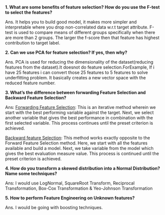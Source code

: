 **1. What are some benefits of feature selection? How do you use the F-test to select
the features?**

Ans. It helps you to build good model, it makes more simpler and interpretable where you drop non-correlated data w.r.t target attribute. F-test is used to compare means of different groups specifically when there are more than 2 groups. The larger the f-score then that feature has highest contribution to target label.

**2. Can we use PCA for feature selection? If yes, then why?**

Ans. PCA is used for reducing the dimensionality of the dataset(reducing features from the dataset).It doesnot do feature selection.ForExample, If i have 25 features i can convert those 25 features to 5 features to solve underfitting problem. It basically creates a new vector space with the reduced feature number. 

**3. What’s the difference between forwarding Feature Selection and Backward Feature Selection?**

Ans: <ins>Forwarding Feature Selection</ins>: This is an iterative method wherein we start with the best performing variable against the target. Next, we select another variable that gives the best performance in combination with the first selected variable. This process continues until the preset criterion is achieved.

<ins>Backward feature Selection</ins>: This method works exactly opposite to the Forward Feature Selection method. Here, we start with all the features available and build a model. Next, we take variable from the model which gives the best evaluation measure value. This process is continued until the preset criterion is achieved.

**4. How do you transform a skewed distribution into a Normal Distribution? Name some techniques?**

Ans: I would use LogNormal, SquareRoot Transform, Reciprocal Transformation, Box-Cox Transformation & Yeo-Johnson Transformation

**5. How to perform Feature Engineering on Unknown features?**

Ans. I would be going with boosting techniques.

